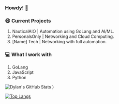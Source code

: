 ### Howdy! 🤠

### 😄 Current Projects
1. NauticalAIO | Automation using GoLang and AI/ML.
2. PersonalsOnly | Networking and Cloud Computing.
3. [Name] Tech | Networking with full automation.

### 💻 What I work with
1. GoLang
2. JavaScript
3. Python

<!---
inauthentic/inauthentic is a ✨ special ✨ repository because its `README.md` (this file) appears on your GitHub profile.
You can click the Preview link to take a look at your changes.
--->

![Dylan's GitHub Stats](https://github-readme-stats.vercel.app/api?username=inauthentic&show_icons=true&theme=synthwave&hide_border=true&include_all_commits=true&count_private=true&include_all_repositories=true)
)


[![Top Langs](https://github-readme-stats.vercel.app/api/top-langs/?username=inauthentic&theme=synthwave&hide_border=true&count_private=true)](https://github.com/inauthentic/github-readme-stats)


